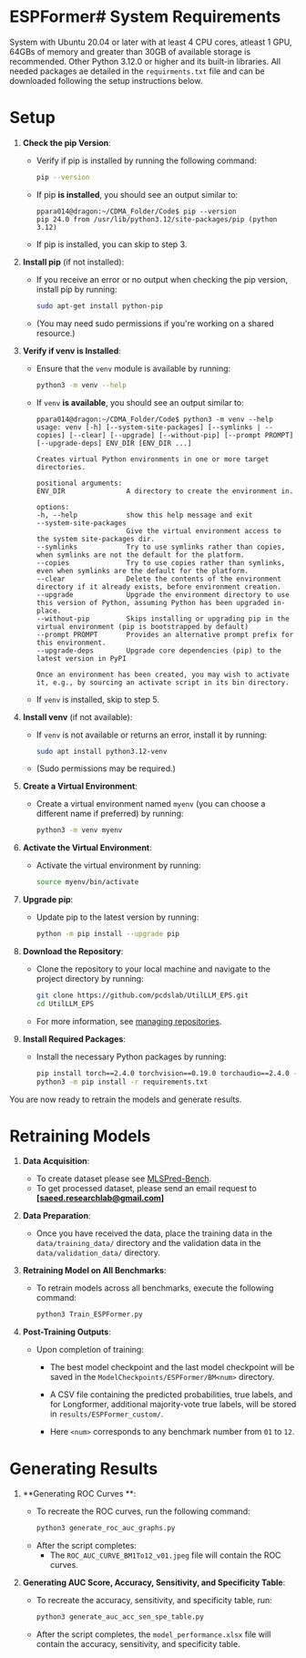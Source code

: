 # ESPFormer# System Requirements
System with Ubuntu 20.04 or later with at least 4 CPU cores, atleast 1 GPU, 64GBs of memory and greater than 30GB of available storage is recommended. Other Python 3.12.0 or higher and its built-in libraries. All needed packages ae detailed in the `requirments.txt` file and can be downloaded following the setup instructions below.

# Setup

1. **Check the pip Version**:
   - Verify if pip is installed by running the following command:
     ```sh
     pip --version
     ```
   - If pip **is installed**, you should see an output similar to:
     ```console
     ppara014@dragon:~/CDMA_Folder/Code$ pip --version
     pip 24.0 from /usr/lib/python3.12/site-packages/pip (python 3.12)
     ```
   - If pip is installed, you can skip to step 3.

2. **Install pip** (if not installed):
   - If you receive an error or no output when checking the pip version, install pip by running:
     ```sh
     sudo apt-get install python-pip
     ```
   - (You may need sudo permissions if you're working on a shared resource.)

3. **Verify if venv is Installed**:
   - Ensure that the `venv` module is available by running:
     ```sh
     python3 -m venv --help
     ```
   - If `venv` **is available**, you should see an output similar to:
     ```console
     ppara014@dragon:~/CDMA_Folder/Code$ python3 -m venv --help
     usage: venv [-h] [--system-site-packages] [--symlinks | --copies] [--clear] [--upgrade] [--without-pip] [--prompt PROMPT] [--upgrade-deps] ENV_DIR [ENV_DIR ...]

     Creates virtual Python environments in one or more target directories.

     positional arguments:
     ENV_DIR               A directory to create the environment in.

     options:
     -h, --help            show this help message and exit
     --system-site-packages
                           Give the virtual environment access to the system site-packages dir.
     --symlinks            Try to use symlinks rather than copies, when symlinks are not the default for the platform.
     --copies              Try to use copies rather than symlinks, even when symlinks are the default for the platform.
     --clear               Delete the contents of the environment directory if it already exists, before environment creation.
     --upgrade             Upgrade the environment directory to use this version of Python, assuming Python has been upgraded in-place.
     --without-pip         Skips installing or upgrading pip in the virtual environment (pip is bootstrapped by default)
     --prompt PROMPT       Provides an alternative prompt prefix for this environment.
     --upgrade-deps        Upgrade core dependencies (pip) to the latest version in PyPI

     Once an environment has been created, you may wish to activate it, e.g., by sourcing an activate script in its bin directory.
     ```
   - If `venv` is installed, skip to step 5.

4. **Install venv** (if not available):
   - If `venv` is not available or returns an error, install it by running:
     ```sh
     sudo apt install python3.12-venv
     ```
   - (Sudo permissions may be required.)

5. **Create a Virtual Environment**:
   - Create a virtual environment named `myenv` (you can choose a different name if preferred) by running:
     ```sh
     python3 -m venv myenv
     ```

6. **Activate the Virtual Environment**:
   - Activate the virtual environment by running:
     ```sh
     source myenv/bin/activate
     ```

7. **Upgrade pip**:
   - Update pip to the latest version by running:
     ```sh
     python -m pip install --upgrade pip
     ```

8. **Download the Repository**:
   - Clone the repository to your local machine and navigate to the project directory by running:
     ```sh
     git clone https://github.com/pcdslab/UtilLLM_EPS.git
     cd UtilLLM_EPS
     ```
   - For more information, see [managing repositories](https://docs.github.com/en/repositories/creating-and-managing-repositories/cloning-a-repository).

9. **Install Required Packages**:
   - Install the necessary Python packages by running:
     ```sh
     pip install torch==2.4.0 torchvision==0.19.0 torchaudio==2.4.0 --index-url https://download.pytorch.org/whl/cu118
     python3 -m pip install -r requirements.txt
     ```

You are now ready to retrain the models and generate results.

# Retraining Models

1. **Data Acquisition**:
   - To create dataset please see [MLSPred-Bench](https://github.com/pcdslab/MLSPred-Bench).
   - To get processed dataset, please send an email request to **[saeed.researchlab@gmail.com]**

2. **Data Preparation**:
   - Once you have received the data, place the training data in the `data/training_data/` directory and the validation data in the `data/validation_data/` directory.

3. **Retraining Model on All Benchmarks**:
   - To retrain models across all benchmarks, execute the following command:
     ```bash
     python3 Train_ESPFormer.py
     ```

4. **Post-Training Outputs**:
   - Upon completion of training:
     - The best model checkpoint and the last model checkpoint will be saved in the `ModelCheckpoints/ESPFormer/BM<num>` directory.
     - A CSV file containing the predicted probabilities, true labels, and for Longformer, additional majority-vote true labels, will be stored in `results/ESPFormer_custom/`.

     - Here `<num>` corresponds to any benchmark number from `01` to `12`.
    

# Generating Results

1. **Generating ROC Curves **:
   - To recreate the ROC curves, run the following command:
     ```bash
     python3 generate_roc_auc_graphs.py
     ```
   - After the script completes:
     - The `ROC_AUC_CURVE_BM1To12_v01.jpeg` file will contain the ROC curves.

2. **Generating AUC Score, Accuracy, Sensitivity, and Specificity Table**:
   - To recreate the accuracy, sensitivity, and specificity table, run:
     ```bash
     python3 generate_auc_acc_sen_spe_table.py
     ```
   - After the script completes, the `model_performance.xlsx` file will contain the accuracy, sensitivity, and specificity table.